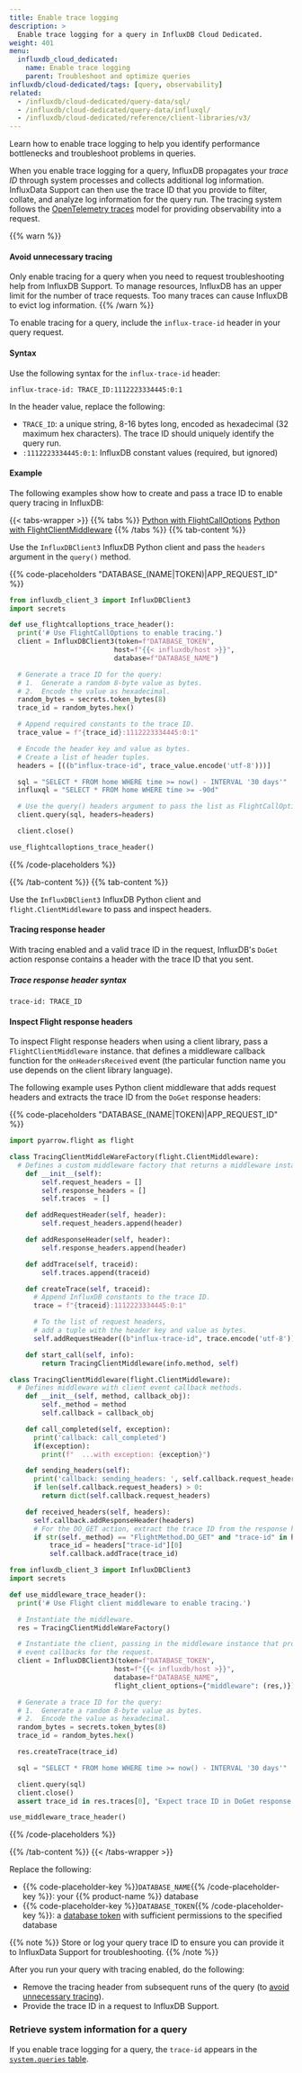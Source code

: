 ```yaml
---
title: Enable trace logging
description: >
  Enable trace logging for a query in InfluxDB Cloud Dedicated.
weight: 401
menu:
  influxdb_cloud_dedicated:
    name: Enable trace logging
    parent: Troubleshoot and optimize queries
influxdb/cloud-dedicated/tags: [query, observability]
related:
  - /influxdb/cloud-dedicated/query-data/sql/
  - /influxdb/cloud-dedicated/query-data/influxql/
  - /influxdb/cloud-dedicated/reference/client-libraries/v3/
---
```


Learn how to enable trace logging to help you identify performance bottlenecks and troubleshoot problems in queries.

When you enable trace logging for a query, InfluxDB propagates your _trace ID_ through system processes and collects additional log information.
InfluxData Support can then use the trace ID that you provide to filter, collate, and analyze log information for the query run.
The tracing system follows the [OpenTelemetry traces](https://opentelemetry.io/docs/concepts/signals/traces/) model for providing observability into a request.

{{% warn %}}

#### Avoid unnecessary tracing

Only enable tracing for a query when you need to request troubleshooting help from InfluxDB Support.
To manage resources, InfluxDB has an upper limit for the number of trace requests.
Too many traces can cause InfluxDB to evict log information.
{{% /warn %}}

To enable tracing for a query, include the `influx-trace-id` header in your query request.

#### Syntax

Use the following syntax for the `influx-trace-id` header:

```http
influx-trace-id: TRACE_ID:1112223334445:0:1
```

In the header value, replace the following:

- `TRACE_ID`: a unique string, 8-16 bytes long, encoded as hexadecimal (32 maximum hex characters).
  The trace ID should uniquely identify the query run.
- `:1112223334445:0:1`: InfluxDB constant values (required, but ignored)

#### Example

The following examples show how to create and pass a trace ID to enable query tracing in InfluxDB:

{{< tabs-wrapper >}}
{{% tabs %}}
[Python with FlightCallOptions](#)
[Python with FlightClientMiddleware](#python-with-flightclientmiddleware)
{{% /tabs %}}
{{% tab-content %}}
<!---- BEGIN PYTHON WITH FLIGHTCALLOPTIONS ---->
Use the `InfluxDBClient3` InfluxDB Python client and pass the `headers` argument in the
`query()` method.

<!-- Import for tests and hide from users.
```python
import os
```
-->

{{% code-placeholders "DATABASE_(NAME|TOKEN)|APP_REQUEST_ID" %}}

<!--pytest-codeblocks:cont-->

```python
from influxdb_client_3 import InfluxDBClient3
import secrets

def use_flightcalloptions_trace_header():
  print('# Use FlightCallOptions to enable tracing.')
  client = InfluxDBClient3(token=f"DATABASE_TOKEN",
                          host=f"{{< influxdb/host >}}",
                          database=f"DATABASE_NAME")

  # Generate a trace ID for the query:
  # 1.  Generate a random 8-byte value as bytes.
  # 2.  Encode the value as hexadecimal.
  random_bytes = secrets.token_bytes(8)
  trace_id = random_bytes.hex()

  # Append required constants to the trace ID.
  trace_value = f"{trace_id}:1112223334445:0:1"

  # Encode the header key and value as bytes.
  # Create a list of header tuples.
  headers = [((b"influx-trace-id", trace_value.encode('utf-8')))]

  sql = "SELECT * FROM home WHERE time >= now() - INTERVAL '30 days'"
  influxql = "SELECT * FROM home WHERE time >= -90d"

  # Use the query() headers argument to pass the list as FlightCallOptions.
  client.query(sql, headers=headers)

  client.close()

use_flightcalloptions_trace_header()
```

{{% /code-placeholders %}}
<!---- END PYTHON WITH FLIGHTCALLOPTIONS ---->
{{% /tab-content %}}
{{% tab-content %}}
<!---- BEGIN PYTHON WITH MIDDLEWARE ---->
Use the `InfluxDBClient3` InfluxDB Python client and `flight.ClientMiddleware` to pass and inspect headers.

#### Tracing response header

With tracing enabled and a valid trace ID in the request, InfluxDB's `DoGet` action response contains a header with the trace ID that you sent.

##### Trace response header syntax

```http
trace-id: TRACE_ID
```

#### Inspect Flight response headers

To inspect Flight response headers when using a client library, pass a `FlightClientMiddleware` instance.
that defines a middleware callback function for the `onHeadersReceived` event (the particular function name you use depends on the client library language).

The following example uses Python client middleware that adds request headers and extracts the trace ID from the `DoGet` response headers:

<!-- Import for tests and hide from users.
```python
import os
```
-->

{{% code-placeholders "DATABASE_(NAME|TOKEN)|APP_REQUEST_ID" %}}

<!--pytest-codeblocks:cont-->

```python
import pyarrow.flight as flight

class TracingClientMiddleWareFactory(flight.ClientMiddleware):
  # Defines a custom middleware factory that returns a middleware instance.
    def __init__(self):
        self.request_headers = []
        self.response_headers = []
        self.traces  = []

    def addRequestHeader(self, header):
        self.request_headers.append(header)

    def addResponseHeader(self, header):
        self.response_headers.append(header)

    def addTrace(self, traceid):
        self.traces.append(traceid)

    def createTrace(self, traceid):
      # Append InfluxDB constants to the trace ID.
      trace = f"{traceid}:1112223334445:0:1"

      # To the list of request headers,
      # add a tuple with the header key and value as bytes.
      self.addRequestHeader((b"influx-trace-id", trace.encode('utf-8')))

    def start_call(self, info):
        return TracingClientMiddleware(info.method, self)

class TracingClientMiddleware(flight.ClientMiddleware):
  # Defines middleware with client event callback methods.
    def __init__(self, method, callback_obj):
        self._method = method
        self.callback = callback_obj

    def call_completed(self, exception):
      print('callback: call_completed')
      if(exception):
        print(f"  ...with exception: {exception}")

    def sending_headers(self):
      print('callback: sending_headers: ', self.callback.request_headers)
      if len(self.callback.request_headers) > 0:
        return dict(self.callback.request_headers)

    def received_headers(self, headers):
      self.callback.addResponseHeader(headers)
      # For the DO_GET action, extract the trace ID from the response headers.
      if str(self._method) == "FlightMethod.DO_GET" and "trace-id" in headers:
          trace_id = headers["trace-id"][0]
          self.callback.addTrace(trace_id)

from influxdb_client_3 import InfluxDBClient3
import secrets

def use_middleware_trace_header():
  print('# Use Flight client middleware to enable tracing.')

  # Instantiate the middleware.
  res = TracingClientMiddleWareFactory()

  # Instantiate the client, passing in the middleware instance that provides
  # event callbacks for the request.
  client = InfluxDBClient3(token=f"DATABASE_TOKEN",
                          host=f"{{< influxdb/host >}}",
                          database=f"DATABASE_NAME",
                          flight_client_options={"middleware": (res,)})

  # Generate a trace ID for the query:
  # 1.  Generate a random 8-byte value as bytes.
  # 2.  Encode the value as hexadecimal.
  random_bytes = secrets.token_bytes(8)
  trace_id = random_bytes.hex()

  res.createTrace(trace_id)

  sql = "SELECT * FROM home WHERE time >= now() - INTERVAL '30 days'"

  client.query(sql)
  client.close()
  assert trace_id in res.traces[0], "Expect trace ID in DoGet response."

use_middleware_trace_header()
```

{{% /code-placeholders %}}
<!---- END PYTHON WITH  MIDDLEWARE ---->
{{% /tab-content %}}
{{< /tabs-wrapper >}}

Replace the following:

- {{% code-placeholder-key %}}`DATABASE_NAME`{{% /code-placeholder-key %}}: your {{% product-name %}} database
- {{% code-placeholder-key %}}`DATABASE_TOKEN`{{% /code-placeholder-key %}}: a [database token](/influxdb/cloud-dedicated/admin/tokens/) with sufficient permissions to the specified database

{{% note %}}
Store or log your query trace ID to ensure you can provide it to InfluxData Support for troubleshooting.
{{% /note %}}

After you run your query with tracing enabled, do the following:

- Remove the tracing header from subsequent runs of the query (to [avoid unnecessary tracing](#avoid-unnecessary-tracing)).
- Provide the trace ID in a request to InfluxDB Support.

### Retrieve system information for a query

If you enable trace logging for a query, the `trace-id` appears in the [`system.queries` table](/influxdb/cloud-dedicated/query-data/troubleshoot-and-optimize/system-information).
